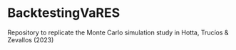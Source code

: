 # BacktestingVaRES

Repository to replicate the Monte Carlo simulation study in Hotta, Trucíos & Zevallos (2023)
